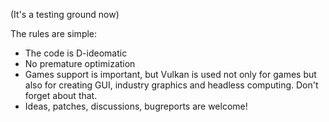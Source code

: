 (It's a testing ground now)

The rules are simple:

* The code is D-ideomatic
* No premature optimization
* Games support is important, but Vulkan is used not only for games but also for creating GUI, industry graphics and headless computing.
Don't forget about that.
* Ideas, patches, discussions, bugreports are welcome!
